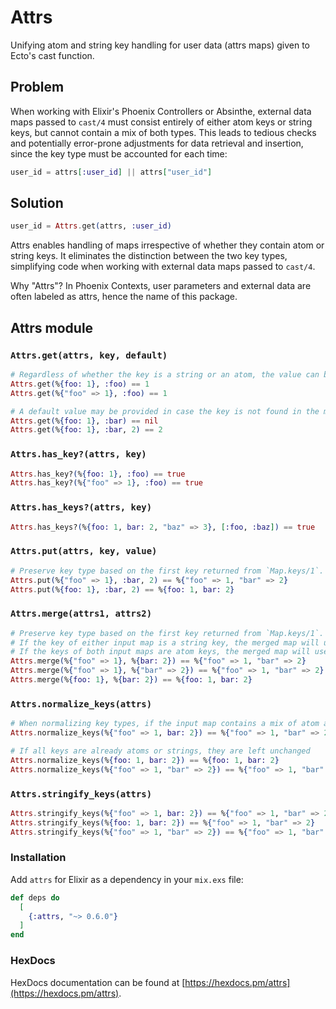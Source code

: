 # Attrs

Unifying atom and string key handling for user data (attrs maps) given to Ecto's cast function.

## Problem

When working with Elixir's Phoenix Controllers or Absinthe, external data maps passed to `cast/4` must consist entirely of either atom keys or string keys, but cannot contain a mix of both types. This leads to tedious checks and potentially error-prone adjustments for data retrieval and insertion, since the key type must be accounted for each time:
```elixir
user_id = attrs[:user_id] || attrs["user_id"]
```

## Solution

```elixir
user_id = Attrs.get(attrs, :user_id)
```

Attrs enables handling of maps irrespective of whether they contain atom or string keys. It eliminates the distinction between the two key types, simplifying code when working with external data maps passed to `cast/4`.

Why "Attrs"? In Phoenix Contexts, user parameters and external data are often labeled as attrs, hence the name of this package.

## Attrs module

### `Attrs.get(attrs, key, default)`

```elixir
# Regardless of whether the key is a string or an atom, the value can be retrieved
Attrs.get(%{foo: 1}, :foo) == 1
Attrs.get(%{"foo" => 1}, :foo) == 1

# A default value may be provided in case the key is not found in the map
Attrs.get(%{foo: 1}, :bar) == nil
Attrs.get(%{foo: 1}, :bar, 2) == 2
```

### `Attrs.has_key?(attrs, key)`

```elixir
Attrs.has_key?(%{foo: 1}, :foo) == true
Attrs.has_key?(%{"foo" => 1}, :foo) == true
```

### `Attrs.has_keys?(attrs, key)`

```elixir
Attrs.has_keys?(%{foo: 1, bar: 2, "baz" => 3}, [:foo, :baz]) == true
```
### `Attrs.put(attrs, key, value)`

```elixir
# Preserve key type based on the first key returned from `Map.keys/1`.
Attrs.put(%{"foo" => 1}, :bar, 2) == %{"foo" => 1, "bar" => 2}
Attrs.put(%{foo: 1}, :bar, 2) == %{foo: 1, bar: 2}
```

### `Attrs.merge(attrs1, attrs2)`

```elixir
# Preserve key type based on the first key returned from `Map.keys/1`.
# If the key of either input map is a string key, the merged map will use string keys.
# If the keys of both input maps are atom keys, the merged map will use atom keys.
Attrs.merge(%{"foo" => 1}, %{bar: 2}) == %{"foo" => 1, "bar" => 2}
Attrs.merge(%{"foo" => 1}, %{"bar" => 2}) == %{"foo" => 1, "bar" => 2}
Attrs.merge(%{foo: 1}, %{bar: 2}) == %{foo: 1, bar: 2}
```

### `Attrs.normalize_keys(attrs)`

```elixir
# When normalizing key types, if the input map contains a mix of atom and string keys, all keys are converted to strings
Attrs.normalize_keys(%{"foo" => 1, bar: 2}) == %{"foo" => 1, "bar" => 2}

# If all keys are already atoms or strings, they are left unchanged
Attrs.normalize_keys(%{foo: 1, bar: 2}) == %{foo: 1, bar: 2}
Attrs.normalize_keys(%{"foo" => 1, "bar" => 2}) == %{"foo" => 1, "bar" => 2}
```

### `Attrs.stringify_keys(attrs)`

```elixir
Attrs.stringify_keys(%{"foo" => 1, bar: 2}) == %{"foo" => 1, "bar" => 2}
Attrs.stringify_keys(%{foo: 1, bar: 2}) == %{"foo" => 1, "bar" => 2}
Attrs.stringify_keys(%{"foo" => 1, "bar" => 2}) == %{"foo" => 1, "bar" => 2}
```

### Installation

Add `attrs` for Elixir as a dependency in your `mix.exs` file:

```elixir
def deps do
  [
    {:attrs, "~> 0.6.0"}
  ]
end
```

### HexDocs

HexDocs documentation can be found at [https://hexdocs.pm/attrs](https://hexdocs.pm/attrs).
